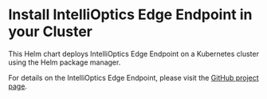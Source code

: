 # Install IntelliOptics Edge Endpoint in your Cluster

This Helm chart deploys IntelliOptics Edge Endpoint on a Kubernetes cluster using the Helm package manager.

For details on the IntelliOptics Edge Endpoint, please visit the [GitHub project page](https://github.com/IntelliOptics/edge-endpoint).

